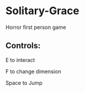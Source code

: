 # Solitary-Grace
Horror first person game

## Controls:
E to interact

F to change dimension

Space to Jump
